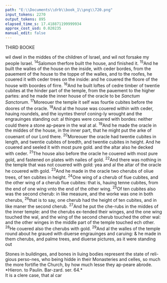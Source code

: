 ```yaml
---
path: "E:\\Documents\\drb\\book_1\\png\\720.png"
input_tokens: 2270
output_tokens: 895
elapsed_time_s: 17.418871199999934
approx_cost_usd: 0.020235
manual_edit: false
---
```

THIRD BOOKE

wil dwel in the middes of the children of Israel, and wil not forsake my people Israel. <sup>14</sup>Salomon therfore built the house, and finished it. <sup>15</sup>And he built the walles of the house on the inside, with ceder bordes, from the pauement of the house to the toppe of the walles, and to the roofes, he couered it with ceder trees on the inside: and he couered the floore of the house with boordes of firre. <sup>16</sup>And he built loftes of cedre timber of twentie cubites at the hinder part of the temple, from the pauement to the higher partes: and he made the inner house of the oracle to be *Sanctum Sanctorum*. <sup>17</sup>Moreouer the temple it self was fourtie cubites before the doores of the oracle. <sup>18</sup>And al the house was couered within with ceder, hauing roundels, and the ioyntes therof coning-ly wrought and the engrauinges standing out: al thinges were couered with bordes: neither could there a stone ap-peare in the wal at al. <sup>19</sup>And he made the oracle in the middes of the house, in the inner part, that he might put the arke of couenant of our Lord there. <sup>20</sup>Moreouer the oracle had twentie cubites in length, and twentie cubites of bredth, and twentie cubites in height. And he couered and seeled it with most pure gold. and the altar also he decked with ceder. <sup>21</sup>The house also before the oracle he couered with most pure gold, and fastened on plates with nailes of gold. <sup>22</sup>And there was nothing in the temple that was not couered with gold: yea and al the altar of the oracle he couered with gold. <sup>23</sup>And he made in the oracle two cherubs of oliue trees, of ten cubites in height. <sup>24</sup>One wing of a cherub of fiue cubites, and the other wing of a cherub fiue cubites: that is, hauing tenne cubites, from the end of one wing vnto the end of the other wing. <sup>25</sup>Of ten cubites also was the second cherub: in like measure, and the worke was one in both cherubs, <sup>26</sup>that is to say, one cherub had the height of ten cubites, and in like maner the second cherub. <sup>27</sup>And he put the che-rubs in the middes of the inner temple: and the cherubs ex-tended their winges, and the one wing touched the wal, and the wing of the second cherub touched the other wal: and the other winges in the middle part of the temple touched ech other. <sup>28</sup>He couered also the cherubs with gold. <sup>29</sup>And al the walles of the temple round about he graued with diuerse engrauinges and caruing: & he made in them cherubs, and palme trees, and diuerse pictures, as it were standing out

[^1]: Holie of holies or most holie place.

<aside>Stones in buildinges, and bones in liuing bodies represent the state of reli-gious perso-nes, who being hidde in their Monasteries and celles, so much the more fortifie the Church, by how much lesse they ap-peare abrode. *Hieron. to Paulin. Bar-zard. ser. 64.*</aside>

<aside>It is a clere case, that al car</aside>